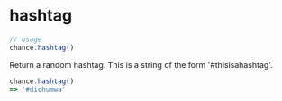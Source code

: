 # hashtag

```js
// usage
chance.hashtag()
```

Return a random hashtag. This is a string of the form '#thisisahashtag'.

```js
chance.hashtag()
=> '#dichumwa'
```
